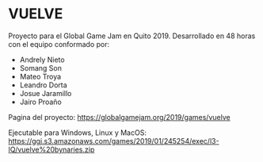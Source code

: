 # VUELVE
Proyecto para el Global Game Jam en Quito 2019. Desarrollado en 48 horas con el equipo conformado por:
* Andrely Nieto
* Somang Son
* Mateo Troya
* Leandro Dorta
* Josue Jaramillo
* Jairo Proaño

Pagina del proyecto: https://globalgamejam.org/2019/games/vuelve

Ejecutable para Windows, Linux y MacOS: https://ggj.s3.amazonaws.com/games/2019/01/245254/exec/l3-IQ/vuelve%20bynaries.zip
